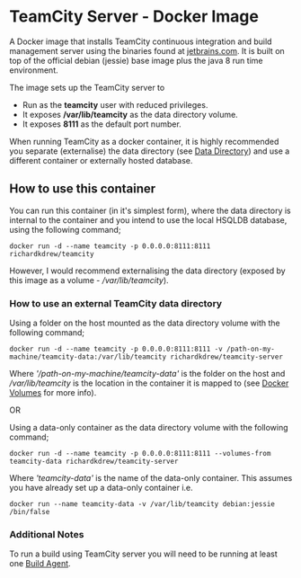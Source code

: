 # TeamCity Server - Docker Image
A Docker image that installs TeamCity continuous integration and build management server using the binaries found at [jetbrains.com](http://download.jetbrains.com/teamcity/). It is built on top of the official debian (jessie) base image plus the java 8 run time environment.

The image sets up the TeamCity server to
   - Run as the **teamcity** user with reduced privileges.
   - It exposes **/var/lib/teamcity** as the data directory volume.
   - It exposes **8111** as the default port number.

When running TeamCity as a docker container, it is highly recommended you separate (externalise) the data directory (see [Data Directory](https://confluence.jetbrains.com/display/TCD9/TeamCity+Data+Directory)) and use a different container or externally hosted database.

## How to use this container

You can run this container (in it's simplest form), where the data directory is internal to the container and you intend to use the local HSQLDB database, using the following command;

```console
docker run -d --name teamcity -p 0.0.0.0:8111:8111 richardkdrew/teamcity
```

However, I would recommend externalising the data directory (exposed by this image as a volume - _/var/lib/teamcity_).

### How to use an external TeamCity data directory

Using a folder on the host mounted as the data directory volume with the following command;

```console
docker run -d --name teamcity -p 0.0.0.0:8111:8111 -v /path-on-my-machine/teamcity-data:/var/lib/teamcity richardkdrew/teamcity-server
```

Where _'/path-on-my-machine/teamcity-data'_ is the folder on the host and _/var/lib/teamcity_ is the location in the container it is mapped to (see [Docker Volumes](https://docs.docker.com/userguide/dockervolumes/) for more info).

OR

Using a data-only container as the data directory volume with the following command;

```console
docker run -d --name teamcity -p 0.0.0.0:8111:8111 --volumes-from teamcity-data richardkdrew/teamcity-server
```

Where _'teamcity-data'_ is the name of the data-only container. This assumes you have already set up a data-only container i.e.

```console
docker run --name teamcity-data -v /var/lib/teamcity debian:jessie /bin/false
```

### Additional Notes
To run a build using TeamCity server you will need to be running at least one [Build Agent](https://github.com/richardkdrew/docker-teamcity-agent).
